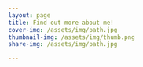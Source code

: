 ```yaml
---
layout: page
title: Find out more about me!
cover-img: /assets/img/path.jpg
thumbnail-img: /assets/img/thumb.png
share-img: /assets/img/path.jpg

---
```


